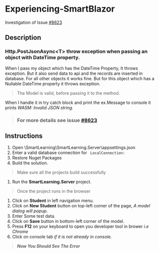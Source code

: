 # Experiencing-SmartBlazor
Investigation of  Issue [#8623](https://github.com/aspnet/AspNetCore/issues/8623) 
## Description 
### Http.PostJsonAsync\<T> throw exception when passing an object with DateTime property.
When I pass my object which has the DateTime Property, It throws exception. But it also send data to api and the records are inserted in database.
For all other objects it works fine. But for this object which has a Nullable DateTime property it throws exception.

>The Model is valid, before passing it to the method.

When I handle it in try catch block and print the ex.Message to console it prints *WASM: Invalid JSON string.*
> ### For more details see issue [#8623](https://github.com/aspnet/AspNetCore/issues/8623)

## Instructions
1. Open \SmartLearning\SmartLearning.Server\appsettings.json
1. Enter a valid database connection for ``` LocalConnection:```
1. Restore Nuget Packages
1. Build the solution.
> Make sure all the projects build successfully
1. Run the **SmartLearning.Server** project.
> Once the project runs in the browser
1. Click on **Student** in left navigation menu.
1. Click on **New Student** button on top-left corner of the page, *A model dialog will popup.*
1. Enter Some test data.
1. Click on **Save** button in bottom-left corner of the model.
1. Press **F12** on your keyboard to open you developer tool in brower *i.e Chrome*
1. Click on console tab *if it is not already in console.*
>***Now You Should See The Error***
